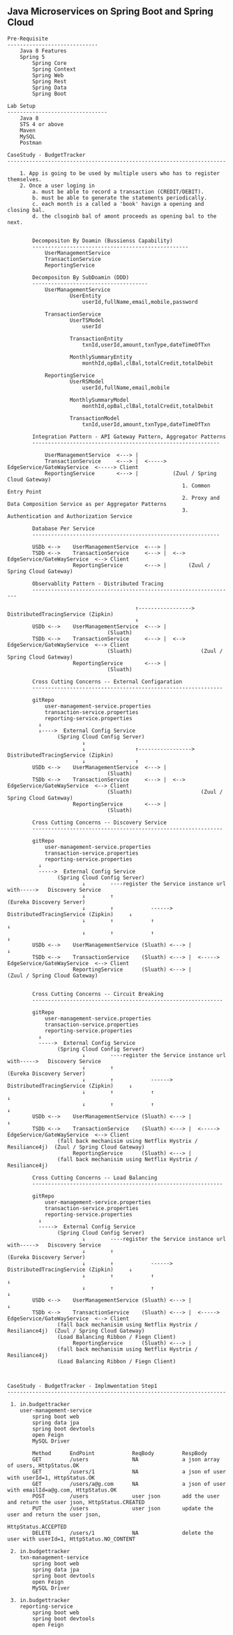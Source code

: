 Java Microservices on Spring Boot and Spring Cloud 
------------------------------------------------------------------

    Pre-Requisite
    -----------------------------
        Java 8 Features
        Spring 5
            Spring Core 
            Spring Context
            Spring Web 
            Spring Rest
            Spring Data
            Spring Boot 

    Lab Setup
    --------------------------------
        Java 8
        STS 4 or above 
        Maven
        MySQL
        Postman

    CaseStudy - BudgetTracker
    ----------------------------------------------------------------------

        1. App is going to be used by multiple users who has to register themselves.
        2. Once a user loging in
            a. must be able to record a transaction (CREDIT/DEBIT).
            b. must be able to generate the statements periodically.
            c. each month is a called a 'book' havign a opening and closing bal.
            d. the clsoginb bal of amont proceeds as opening bal to the next.


            Decompositon By Doamin (Bussienss Capability)
            --------------------------------------------------
                UserManagementService
                TransactionService
                ReportingService

            Decompositon By SubDoamin (DDD)
            -------------------------------------
                UserManagementService
                        UserEntity
                            userId,fullName,email,mobile,password

                TransactionService
                        UserTSModel
                            userId

                        TransactionEntity
                            txnId,userId,amount,txnType,dateTimeOfTxn

                        MonthlySummaryEntity
                            monthId,opBal,clBal,totalCredit,totalDebit

                ReportingService
                        UserRSModel
                            userId,fullName,email,mobile
                        
                        MonthlySummaryModel
                            monthId,opBal,clBal,totalCredit,totalDebit

                        TransactionModel
                            txnId,userId,amount,txnType,dateTimeOfTxn

            Integration Pattern - API Gateway Pattern, Aggregator Patterns
            ------------------------------------------------------------
            
                UserManagementService  <---> |
                TransactionService     <---> |  <----->  EdgeService/GateWayService  <-----> Client
                ReportingService       <---> |           (Zuul / Spring Cloud Gateway)   
                                                            1. Common Entry Point
                                                            2. Proxy and Data Composition Service as per Aggregator Patterns
                                                            3. Authentication and Authorization Service

            Database Per Service  
            ------------------------------------------------------------

            USDb <-->    UserManagementService  <---> |
            TSDb <-->    TransactionService     <---> |  <-->  EdgeService/GateWayService  <--> Client
                         ReportingService       <---> |       (Zuul / Spring Cloud Gateway)   

            Observablity Pattern - Distributed Tracing
            -----------------------------------------------------------------
                                                            
                                             ↑-----------------> DistributedTracingService (Zipkin)
                                             ↑   
            USDb <-->    UserManagementService  <---> |
                                    (Sluath)
            TSDb <-->    TransactionService     <---> |  <-->  EdgeService/GateWayService  <--> Client
                                    (Sluath)                      (Zuul / Spring Cloud Gateway)   
                         ReportingService       <---> |     
                                    (Sluath)
                
            Cross Cutting Concerns -- External Configaration
            -------------------------------------------------------------

            gitRepo 
                user-management-service.properties
                transaction-service.properties
                reporting-service.properties
              ↓
              ↓---->  External Config Service 
                    (Spring Cloud Config Server)
                            ↓
                            ↓                ↑-----------------> DistributedTracingService (Zipkin)
                            ↓                ↑   
            USDb <-->    UserManagementService  <---> |
                                    (Sluath)
            TSDb <-->    TransactionService     <---> |  <-->  EdgeService/GateWayService  <--> Client
                                    (Sluath)                      (Zuul / Spring Cloud Gateway)   
                         ReportingService       <---> |     
                                    (Sluath)

            Cross Cutting Concerns -- Discovery Service
            -------------------------------------------------------------

            gitRepo 
                user-management-service.properties
                transaction-service.properties
                reporting-service.properties
              ↓
              ----->  External Config Service 
                    (Spring Cloud Config Server)
                            ↓        ----register the Service instance url with----->   Discovery Service 
                            ↓        ↑                                                   (Eureka Discovery Server)
                            ↓        ↑            ------> DistributedTracingService (Zipkin)     ↓ 
                            ↓        ↑            ↑                                              ↓ 
                            ↓        ↑            ↑                                              ↓ 
            USDb <-->    UserManagementService (Sluath) <---> |                                  ↓ 
            TSDb <-->    TransactionService    (Sluath) <---> |  <----->  EdgeService/GateWayService  <--> Client  
                         ReportingService      (Sluath) <---> |           (Zuul / Spring Cloud Gateway) 


            Cross Cutting Concerns -- Circuit Breaking
            -------------------------------------------------------------

            gitRepo 
                user-management-service.properties
                transaction-service.properties
                reporting-service.properties
              ↓
              ----->  External Config Service 
                    (Spring Cloud Config Server)
                            ↓        ----register the Service instance url with----->   Discovery Service 
                            ↓        ↑                                                   (Eureka Discovery Server)
                            ↓        ↑            ------> DistributedTracingService (Zipkin)     ↓ 
                            ↓        ↑            ↑                                              ↓ 
                            ↓        ↑            ↑                                              ↓ 
            USDb <-->    UserManagementService (Sluath) <---> |                                  ↓ 
            TSDb <-->    TransactionService    (Sluath) <---> |  <----->  EdgeService/GateWayService  <--> Client  
                    (fall back mechanisim using Netflix Hystrix / Resiliance4j)  (Zuul / Spring Cloud Gateway) 
                         ReportingService      (Sluath) <---> |           
                    (fall back mechanisim using Netflix Hystrix / Resiliance4j)                                
                                    
            Cross Cutting Concerns -- Load Balancing
            -------------------------------------------------------------

            gitRepo 
                user-management-service.properties
                transaction-service.properties
                reporting-service.properties
              ↓
              ----->  External Config Service 
                    (Spring Cloud Config Server)
                            ↓        ----register the Service instance url with----->   Discovery Service 
                            ↓        ↑                                                   (Eureka Discovery Server)
                            ↓        ↑            ------> DistributedTracingService (Zipkin)     ↓ 
                            ↓        ↑            ↑                                              ↓ 
                            ↓        ↑            ↑                                              ↓ 
            USDb <-->    UserManagementService (Sluath) <---> |                                  ↓ 
            TSDb <-->    TransactionService    (Sluath) <---> |  <----->  EdgeService/GateWayService  <--> Client  
                    (fall back mechanisim using Netflix Hystrix / Resiliance4j)  (Zuul / Spring Cloud Gateway) 
                    (Load Balancing Ribbon / Fiegn Client)
                         ReportingService      (Sluath) <---> |                                    
                    (fall back mechanisim using Netflix Hystrix / Resiliance4j)                                
                    (Load Balancing Ribbon / Fiegn Client)
                                    


    CaseStudy - BudgetTracker - Implmwentation Step1
    ----------------------------------------------------------------------

     1. in.budgettracker
        user-management-service
            spring boot web
            spring data jpa
            spring boot devtools
            open Feign
            MySQL Driver   

            Method      EndPoint            ReqBody         RespBody
            GET         /users              NA              a json array of users, HttpStatus.OK
            GET         /users/1            NA              a json of user with userId=1, HttpStatus.OK
            GET         /users/a@g.com      NA              a json of user with emailId=a@g.com, HttpStatus.OK
            POST        /users              user json       add the user and return the user json, HttpStatus.CREATED
            PUT         /users              user json       update the user and return the user json,
                                                            HttpStatus.ACCEPTED
            DELETE      /users/1            NA              delete the user with userId=1, HttpStatus.NO_CONTENT
    
     2. in.budgettracker
        txn-management-service
            spring boot web
            spring data jpa
            spring boot devtools
            open Feign
            MySQL Driver   

     3. in.budgettracker
        reporting-service
            spring boot web
            spring boot devtools
            open Feign




            

    